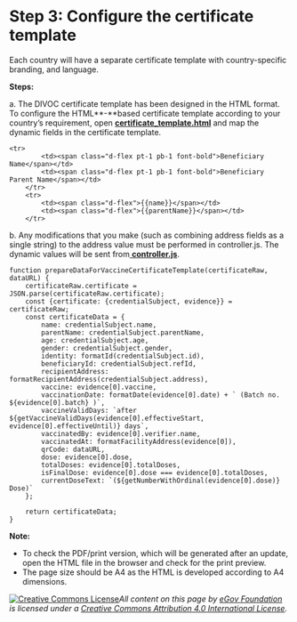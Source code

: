 # Step 3: Configure the certificate template

Each country will have a separate certificate template with country-specific branding, and language.

**Steps:**

a. The DIVOC certificate template has been designed in the HTML format. To configure the HTML**-**based certificate template according to your country’s requirement, open [**certificate\_template.html**](https://github.com/egovernments/DIVOC/blob/main/backend/certificate\_api/configs/templates/certificate\_template.html) and map the dynamic fields in the certificate template.

```
<tr>
        <td><span class="d-flex pt-1 pb-1 font-bold">Beneficiary Name</span></td>
        <td><span class="d-flex pt-1 pb-1 font-bold">Beneficiary Parent Name</span></td>
    </tr>
    <tr>
        <td><span class="d-flex">{{name}}</span></td>
        <td><span class="d-flex">{{parentName}}</span></td>
    </tr>
```

b. Any modifications that you make (such as combining address fields as a single string) to the address value must be performed in controller.js. The dynamic values will be sent from[ **controller.js**](https://github.com/egovernments/DIVOC/blob/main/backend/certificate\_api/src/routes/certificate\_controller.js).

```
function prepareDataForVaccineCertificateTemplate(certificateRaw, dataURL) {
    certificateRaw.certificate = JSON.parse(certificateRaw.certificate);
    const {certificate: {credentialSubject, evidence}} = certificateRaw;
    const certificateData = {
        name: credentialSubject.name,
        parentName: credentialSubject.parentName,
        age: credentialSubject.age,
        gender: credentialSubject.gender,
        identity: formatId(credentialSubject.id),
        beneficiaryId: credentialSubject.refId,
        recipientAddress: formatRecipientAddress(credentialSubject.address),
        vaccine: evidence[0].vaccine,
        vaccinationDate: formatDate(evidence[0].date) + ` (Batch no. ${evidence[0].batch} )`,
        vaccineValidDays: `after ${getVaccineValidDays(evidence[0].effectiveStart, evidence[0].effectiveUntil)} days`,
        vaccinatedBy: evidence[0].verifier.name,
        vaccinatedAt: formatFacilityAddress(evidence[0]),
        qrCode: dataURL,
        dose: evidence[0].dose,
        totalDoses: evidence[0].totalDoses,
        isFinalDose: evidence[0].dose === evidence[0].totalDoses,
        currentDoseText: `(${getNumberWithOrdinal(evidence[0].dose)} Dose)`
    };

    return certificateData;
}
```

**Note:**&#x20;

* To check the PDF/print version, which will be generated after an update, open the HTML file in the browser and check for the print preview.&#x20;
* The page size should be A4 as the HTML is developed according to A4 dimensions.



[![Creative Commons License](https://i.creativecommons.org/l/by/4.0/80x15.png)](http://creativecommons.org/licenses/by/4.0/)_All content on this page by_ [_eGov Foundation_](https://egov.org.in/) _is licensed under a_ [_Creative Commons Attribution 4.0 International License_](http://creativecommons.org/licenses/by/4.0/)_._
